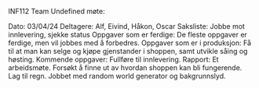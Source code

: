 INF112 Team Undefined møte:

Dato: 03/04/24 Deltagere: Alf, Eivind, Håkon, Oscar 
Saksliste: 
	Jobbe mot innlevering, sjekke status
Oppgaver som er ferdige: De fleste oppgaver er ferdige, men vil jobbes med å forbedres.
Oppgaver som er i produksjon: Få til at man kan selge og kjøpe gjenstander i shoppen, samt utvikle såing og høsting.
Kommende oppgaver: Fullføre til innlevering.
Rapport:
	Et arbeidsmøte. Forsøkt å finne ut av hvordan shoppen kan bli fungerende. Lag til regn. Jobbet med random world generator og bakgrunnslyd.

